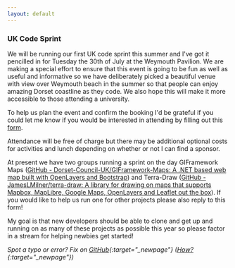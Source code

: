 ```yaml
---
layout: default
---
```


### UK Code Sprint

We will be running our first UK code sprint this summer and I've got it pencilled in for Tuesday the 30th of July at the Weymouth Pavilion. We are making a special effort to ensure that this event is going to be fun as well as useful and informative so we have deliberately picked a beautiful venue with view over Weymouth beach in the summer so that people can enjoy amazing Dorset coastline as they code. We also hope this will make it more accessible to those attending a university. 

To help us plan the event and confirm the booking I'd be grateful if you could let me know if you would be interested in attending by filling out this [form](https://docs.google.com/forms/d/e/1FAIpQLSc5lENX6KpoRwv3sYrSYDVQCr-ruCSPHvhMJ8ChSApdiQ-CmA/viewform). 

Attendance will be free of charge but there may be additional optional costs for activities and lunch depending on whether or not I can find a sponsor. 

At present we have two groups running a sprint on the day GIFramework Maps ([GitHub - Dorset-Council-UK/GIFramework-Maps: A .NET based web map built with OpenLayers and Bootstrap](https://github.com/Dorset-Council-UK/GIFramework-Maps)) and Terra-Draw ([GitHub - JamesLMilner/terra-draw: A library for drawing on maps that supports Mapbox, MapLibre, Google Maps, OpenLayers and Leaflet out the box](https://github.com/JamesLMilner/terra-draw)). If you would like to help us run one for other projects please also reply to this form! 

My goal is that new developers should be able to clone and get up and running on as many of these projects as possible this year so please factor in a stream for helping newbies get started!


*Spot a typo or error? Fix on [GitHub](https://github.com/osgeouk/website/blob/gh-pages/code-sprint-2024.md){:target="_newpage"} ([How?](https://uk.osgeo.org/editing-on-github){:target="_newpage"})*

<!-- Jonny Huck Email Obfuscator -->
<!-- Simply add...  <span class="osgeoemail"></span>  ...wherever you would like the email link to appear -->
<script>
    let spans = document.getElementsByClassName('osgeoemail');
    for (let i = 0; i < spans.length; i++){
        spans[i].innerHTML = Tea.decrypt("TaP7QMCgFhScZikfQl5S2WfHPdfSh44LhvA4yCJITheD063TvlsEuDlGFtNkE+SCMIKiymkA/88=", "foss4g");
    }
</script>
